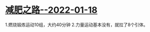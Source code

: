 # [减肥之路--2022-01-18](https://github.com/xiejuqiang/blog/issues/2)

1.燃烧锻炼运动10组，大约40分钟
2.力量运动基本没有，就拉了8个引体。